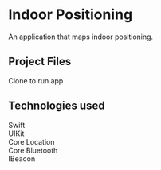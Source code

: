 # Indoor Positioning

An application that maps indoor positioning. 

## Project Files

Clone to run app

## Technologies used

Swift\
UIKit\
Core Location\
Core Bluetooth\
IBeacon

